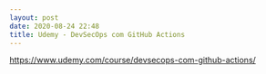 ```yaml
---
layout: post
date: 2020-08-24 22:48
title: Udemy - DevSecOps com GitHub Actions
---
```


https://www.udemy.com/course/devsecops-com-github-actions/
